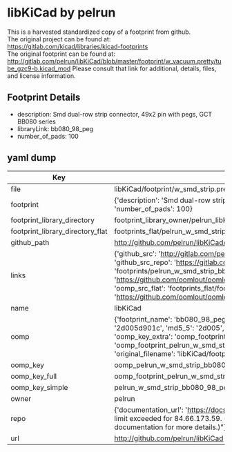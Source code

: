 # libKiCad by pelrun  
This is a harvested standardized copy of a footprint from github.  
The original project can be found at:  
https://gitlab.com/kicad/libraries/kicad-footprints  
The original footprint can be found at:
http://gitlab.com/pelrun/libKiCad/blob/master/footprint/w_vacuum.pretty/tube_gzc9-b.kicad_mod
Please consult that link for additional, details, files, and license information.  
## Footprint Details
* description: Smd dual-row strip connector, 49x2 pin with pegs, GCT BB080 series  
* libraryLink: bb080_98_peg  
* number_of_pads: 100  
## yaml dump  
| Key | Value |  
| --- | --- |  
| file | libKiCad/footprint/w_smd_strip.pretty/bb080_98_peg.kicad_mod |  
| footprint | {'description': 'Smd dual-row strip connector, 49x2 pin with pegs, GCT BB080 series', 'libraryLink': 'bb080_98_peg', 'number_of_pads': 100} |  
| footprint_library_directory | footprint_library_owner/pelrun_libKiCad |  
| footprint_library_directory_flat | footprints_flat/pelrun_w_smd_strip_bb080_98_peg/working |  
| github_path | http://github.com/pelrun/libKiCad/blob/master/footprint/w_smd_strip.pretty/bb080_98_peg.kicad_mod |  
| links | {'github_src': 'http://gitlab.com/pelrun/libKiCad/blob/master/footprint/w_vacuum.pretty/tube_gzc9-b.kicad_mod', 'github_src_repo': 'https://gitlab.com/kicad/libraries/kicad-footprints', 'oomp_bot': 'footprints/pelrun_w_smd_strip_bb080_98_peg/working', 'oomp_bot_github': 'https://github.com/oomlout/oomlout_oomp_footprint_bot/tree/main/footprints/pelrun_w_smd_strip_bb080_98_peg/working', 'oomp_src_flat': 'footprints_flat/footprints_flat/pelrun_w_smd_strip_bb080_98_peg/working', 'oomp_src_flat_github': 'https://github.com/oomlout/oomlout_oomp_footprint_src/tree/main/footprints_flat/pelrun_w_smd_strip_bb080_98_peg/working'} |  
| name | libKiCad |  
| oomp | {'footprint_name': 'bb080_98_peg', 'library_name': 'w_smd_strip', 'md5': '2d005d901c4f55330c37e09db9baff57', 'md5_10': '2d005d901c', 'md5_5': '2d005', 'md5_6': '2d005d', 'oomp_key': 'oomp_pelrun_w_smd_strip_bb080_98_peg', 'oomp_key_extra': 'oomp_footprint_pelrun_w_smd_strip_bb080_98_peg', 'oomp_key_full': 'oomp_footprint_pelrun_w_smd_strip_bb080_98_peg_2d005d', 'oomp_key_simple': 'pelrun_w_smd_strip_bb080_98_peg', 'original_filename': 'libKiCad/footprint/w_smd_strip.pretty/bb080_98_peg.kicad_mod', 'owner_name': 'pelrun'} |  
| oomp_key | oomp_pelrun_w_smd_strip_bb080_98_peg |  
| oomp_key_full | oomp_footprint_pelrun_w_smd_strip_bb080_98_peg |  
| oomp_key_simple | pelrun_w_smd_strip_bb080_98_peg |  
| owner | pelrun |  
| repo | {'documentation_url': 'https://docs.github.com/rest/overview/resources-in-the-rest-api#rate-limiting', 'message': "API rate limit exceeded for 84.66.173.59. (But here's the good news: Authenticated requests get a higher rate limit. Check out the documentation for more details.)"} |  
| url | http://github.com/pelrun/libKiCad |  

